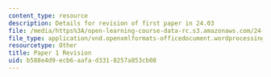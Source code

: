 ```yaml
---
content_type: resource
description: Details for revision of first paper in 24.03
file: /media/https%3A/open-learning-course-data-rc.s3.amazonaws.com/24-03-good-food-ethics-and-politics-of-food-spring-2017/b588e4d9ecb6aafad3318257a853cb08_24.03_paper_revision.docx
file_type: application/vnd.openxmlformats-officedocument.wordprocessingml.document
resourcetype: Other
title: Paper 1 Revision
uid: b588e4d9-ecb6-aafa-d331-8257a853cb08
---
```

